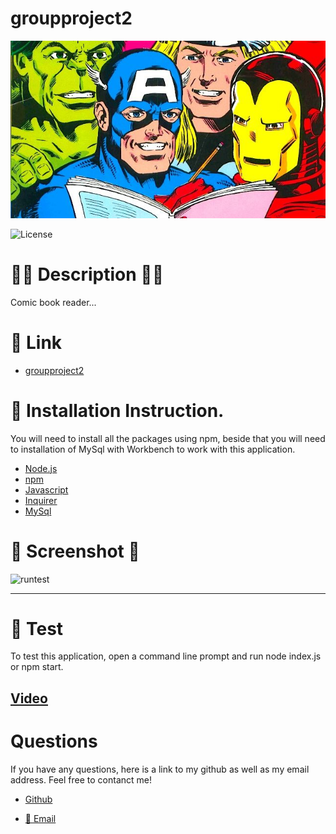 # groupproject2


![Banner](./public/images/comicbook1.jpeg)

![License](https://img.shields.io/badge/LICENSE-MIT-GREEN)


# 📝🔖 Description 📝🔖

Comic book reader...

# 🔗 Link

- [groupproject2](..)

# 📄 Installation Instruction.

You will need to install all the packages using npm, beside that you will need to installation of MySql with Workbench to work with this application.

- [Node.js](https://nodejs.org/en/)
- [npm](https://www.npmjs.com/)
- [Javascript](https://www.javascript.com/)
- [Inquirer]()
- [MySql](https://www.mysql.com/)

# 📸 Screenshot 📸

![runtest](...)

---


# 🙈 Test

To test this application, open a command line prompt and run node index.js or npm start.

[Video](...)
--- 

# Questions

If you have any questions, here is a link to my github as well as my email address. Feel free to contanct me!

* [Github](https://github.com/thuluong249)

* <a href="mailto:thujtn2019@gmmail.com">💌 Email</a> 

